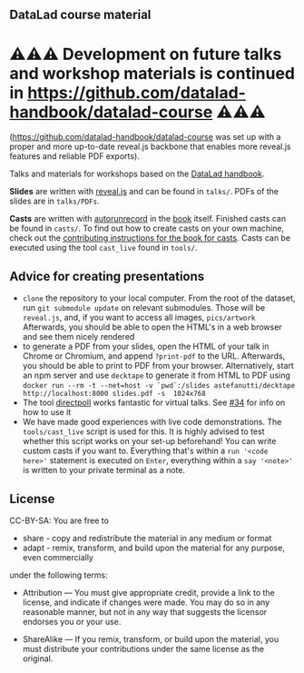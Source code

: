 ## DataLad course material


# ⚠️⚠️⚠️ Development on future talks and workshop materials is continued in https://github.com/datalad-handbook/datalad-course ⚠️⚠️⚠️
(https://github.com/datalad-handbook/datalad-course was set up with a proper and more up-to-date reveal.js backbone that enables more reveal.js features and reliable PDF exports).


Talks and materials for workshops based on the [DataLad handbook](http://handbook.datalad.org).

**Slides** are written with [reveal.js](https://github.com/hakimel/reveal.js/) and can be found in ``talks/``.
PDFs of the slides are in ``talks/PDFs``.

**Casts** are written with [autorunrecord]() in the [book](https://github.com/datalad-handbook/book) itself. Finished casts can be found in ``casts/``. To find out how to create casts on your own machine, check out the [contributing instructions for the book for casts](http://handbook.datalad.org/en/latest/contributing.html#directives). Casts can be executed using the tool ``cast_live`` found in ``tools/``.

## Advice for creating presentations

- ``clone`` the repository to your local computer. From the root of the dataset, run ``git submodule update`` on relevant submodules. Those will be ``reveal.js``, and, if you want to access all images, ``pics/artwork`` Afterwards, you should be able to open the HTML's in a web browser and see them nicely rendered
- to generate a PDF from your slides, open the HTML of your talk in Chrome or Chromium, and append ``?print-pdf`` to the URL. Afterwards, you should be able to print to PDF from your browser. Alternatively, start an npm server and use ``decktape`` to generate it from HTML to PDF using ``docker run --rm -t --net=host -v `pwd`:/slides astefanutti/decktape http://localhost:8000 slides.pdf -s  1024x768``
- The tool [directpoll](https://directpoll.com/) works fantastic for virtual talks. See [#34](https://github.com/datalad-handbook/course/issues/34) for info on how to use it
- We have made good experiences with live code demonstrations. The ``tools/cast_live`` script is used for this. It is highly advised to test whether this script works on your set-up beforehand! You can write custom casts if you want to. Everything that's within a ``run '<code here>'`` statement is executed on ``Enter``, everything within a ``say '<note>'`` is written to your private terminal as a note.

## License

CC-BY-SA: You are free to

   - share - copy and redistribute the material in any medium or format
   - adapt - remix, transform, and build upon the material for any purpose, even commercially

under the following terms:

   - Attribution — You must give appropriate credit, provide a link to the license, and indicate if changes were made. You may do so in any reasonable manner, but not in any way that suggests the licensor endorses you or your use.

   - ShareAlike — If you remix, transform, or build upon the material, you must distribute your contributions under the same license as the original.
